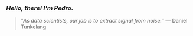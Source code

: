 ### *Hello, there! I'm Pedro.*
> ″*As data scientists, our job is to extract signal from noise.*″
 — Daniel Tunkelang
